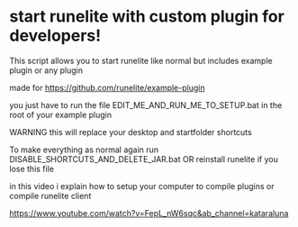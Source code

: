 # start runelite with custom plugin for developers!
This script allows you to start runelite like normal but includes example plugin or any plugin

made for https://github.com/runelite/example-plugin

you just have to run the file EDIT_ME_AND_RUN_ME_TO_SETUP.bat in the root of your example plugin

WARNING this will replace your desktop and startfolder shortcuts

To make everything as normal again run DISABLE_SHORTCUTS_AND_DELETE_JAR.bat OR reinstall runelite if you lose this file

in this video i explain how to setup your computer to compile plugins or compile runelite client

https://www.youtube.com/watch?v=FepL_nW6sqc&ab_channel=kataraluna
